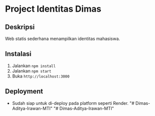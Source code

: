 # Project Identitas Dimas
## Deskripsi
Web statis sederhana menampilkan identitas mahasiswa.

## Instalasi
1. Jalankan `npm install`
2. Jalankan `npm start`
3. Buka `http://localhost:3000`

## Deployment
- Sudah siap untuk di-deploy pada platform seperti Render.
"# Dimas-Aditya-Irawan-MTI" 
"# Dimas-Aditya-Irawan-MTI" 
